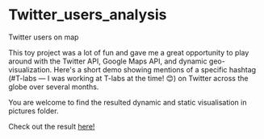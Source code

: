 # Twitter_users_analysis
Twitter users on map

This toy project was a lot of fun and gave me a great opportunity to play around with the Twitter API, Google Maps API, and dynamic geo-visualization. 
Here's a short demo showing mentions of a specific hashtag (#T-labs — I was working at T-labs at the time! 😊) on Twitter across the globe over several months.

You are welcome to find the resulted dynamic and static visualisation in pictures folder. 

Check out the result <a href="https://github.com/Ksyula/Twitter_users_analysis/blob/master/pictures/output_growth_per_months.gif">here!</a>
